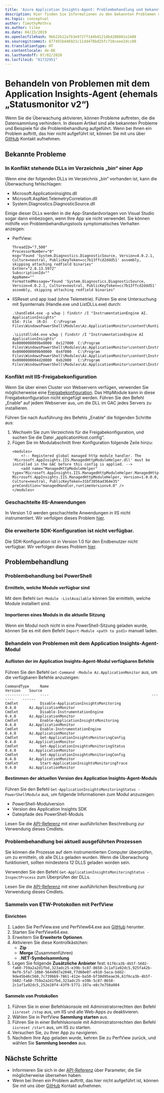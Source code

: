 ```yaml
---
title: 'Azure Application Insights-Agent: Problembehandlung und bekannte Probleme | Microsoft-Dokumentation'
description: Hier finden Sie Informationen zu den bekannten Problemen des Application Insights-Agents sowie Problembehandlungsbeispiele. Überwachen Sie die Websiteleistung ohne erneute Bereitstellung der Website. Funktioniert mit ASP.NET-Web-Apps, die lokal, auf virtuellen Computern oder in Azure gehostet werden.
ms.topic: conceptual
author: TimothyMothra
ms.author: tilee
ms.date: 04/23/2019
ms.openlocfilehash: 9bb22b12a7b3e972ff144bd121db4288801e2488
ms.sourcegitcommit: 877491bd46921c11dd478bd25fc718ceee2dcc08
ms.translationtype: HT
ms.contentlocale: de-DE
ms.lasthandoff: 07/02/2020
ms.locfileid: "81732951"
---
```

# <a name="troubleshooting-application-insights-agent-formerly-named-status-monitor-v2"></a>Behandeln von Problemen mit dem Application Insights-Agent (ehemals „Statusmonitor v2“)

Wenn Sie die Überwachung aktivieren, können Probleme auftreten, die die Datensammlung verhindern.
In diesem Artikel sind alle bekannten Probleme und Beispiele für die Problembehandlung aufgeführt.
Wenn bei Ihnen ein Problem auftritt, das hier nicht aufgeführt ist, können Sie mit uns über [GitHub](https://github.com/Microsoft/ApplicationInsights-Home/issues) Kontakt aufnehmen.

## <a name="known-issues"></a>Bekannte Probleme

### <a name="conflicting-dlls-in-an-apps-bin-directory"></a>In Konflikt stehende DLLs im Verzeichnis „bin“ einer App

Wenn eine der folgenden DLLs im Verzeichnis „bin“ vorhanden ist, kann die Überwachung fehlschlagen:

- Microsoft.ApplicationInsights.dll
- Microsoft.AspNet.TelemetryCorrelation.dll
- System.Diagnostics.DiagnosticSource.dll

Einige dieser DLLs werden in die App-Standardvorlagen von Visual Studio sogar dann einbezogen, wenn Ihre App sie nicht verwendet.
Sie können mithilfe von Problembehandlungstools symptomatisches Verhalten anzeigen:

- PerfView:
    ```
    ThreadID="7,500" 
    ProcessorNumber="0" 
    msg="Found 'System.Diagnostics.DiagnosticSource, Version=4.0.2.1, Culture=neutral, PublicKeyToken=cc7b13ffcd2ddd51' assembly, skipping attaching redfield binaries" 
    ExtVer="2.8.13.5972" 
    SubscriptionId="" 
    AppName="" 
    FormattedMessage="Found 'System.Diagnostics.DiagnosticSource, Version=4.0.2.1, Culture=neutral, PublicKeyToken=cc7b13ffcd2ddd51' assembly, skipping attaching redfield binaries" 
    ```

- IISReset und app load (ohne Telemetrie). Führen Sie eine Untersuchung mit Sysinternals (Handle.exe und ListDLLs.exe) durch:
    ```
    .\handle64.exe -p w3wp | findstr /I "InstrumentationEngine AI. ApplicationInsights"
    E54: File  (R-D)   C:\Program Files\WindowsPowerShell\Modules\Az.ApplicationMonitor\content\Runtime\Microsoft.ApplicationInsights.RedfieldIISModule.dll

    .\Listdlls64.exe w3wp | findstr /I "InstrumentationEngine AI ApplicationInsights"
    0x0000000009be0000  0x127000  C:\Program Files\WindowsPowerShell\Modules\Az.ApplicationMonitor\content\Instrumentation64\MicrosoftInstrumentationEngine_x64.dll
    0x0000000009b90000  0x4f000   C:\Program Files\WindowsPowerShell\Modules\Az.ApplicationMonitor\content\Instrumentation64\Microsoft.ApplicationInsights.ExtensionsHost_x64.dll
    0x0000000004d20000  0xb2000   C:\Program Files\WindowsPowerShell\Modules\Az.ApplicationMonitor\content\Instrumentation64\Microsoft.ApplicationInsights.Extensions.Base_x64.dll
    ```

### <a name="conflict-with-iis-shared-configuration"></a>Konflikt mit IIS-Freigabekonfiguration

Wenn Sie über einen Cluster von Webservern verfügen, verwenden Sie möglicherweise eine [Freigabekonfiguration](https://docs.microsoft.com/iis/web-hosting/configuring-servers-in-the-windows-web-platform/shared-configuration_211).
Das HttpModule kann in diese Freigabekonfiguration nicht eingefügt werden.
Führen Sie den Befehl „Enable“ auf jedem Webserver aus, um die DLL im GAC jedes Servers zu installieren.

Führen Sie nach Ausführung des Befehls „Enable“ die folgenden Schritte aus:
1. Wechseln Sie zum Verzeichnis für die Freigabekonfiguration, und suchen Sie die Datei „applicationHost.config“.
2. Fügen Sie im Modulabschnitt Ihrer Konfiguration folgende Zeile hinzu:
    ```
    <modules>
        <!-- Registered global managed http module handler. The 'Microsoft.AppInsights.IIS.ManagedHttpModuleHelper.dll' must be installed in the GAC before this config is applied. -->
        <add name="ManagedHttpModuleHelper" type="Microsoft.AppInsights.IIS.ManagedHttpModuleHelper.ManagedHttpModuleHelper, Microsoft.AppInsights.IIS.ManagedHttpModuleHelper, Version=1.0.0.0, Culture=neutral, PublicKeyToken=31bf3856ad364e35" preCondition="managedHandler,runtimeVersionv4.0" />
    </modules>
    ```

### <a name="iis-nested-applications"></a>Geschachtelte IIS-Anwendungen

In Version 1.0 werden geschachtelte Anwendungen in IIS nicht instrumentiert.
Wir verfolgen dieses Problem [hier](https://github.com/microsoft/ApplicationInsights-Home/issues/369).

### <a name="advanced-sdk-configuration-isnt-available"></a>Die erweiterte SDK-Konfiguration ist nicht verfügbar.

Die SDK-Konfiguration ist in Version 1.0 für den Endbenutzer nicht verfügbar.
Wir verfolgen dieses Problem [hier](https://github.com/microsoft/ApplicationInsights-Home/issues/375).

    
    
## <a name="troubleshooting"></a>Problembehandlung
    
### <a name="troubleshooting-powershell"></a>Problembehandlung bei PowerShell

#### <a name="determine-which-modules-are-available"></a>Ermitteln, welche Module verfügbar sind
Mit dem Befehl `Get-Module -ListAvailable` können Sie ermitteln, welche Module installiert sind.

#### <a name="import-a-module-into-the-current-session"></a>Importieren eines Moduls in die aktuelle Sitzung
Wenn ein Modul noch nicht in eine PowerShell-Sitzung geladen wurde, können Sie es mit dem Befehl `Import-Module <path to psd1>` manuell laden.


### <a name="troubleshooting-the-application-insights-agent-module"></a>Behandeln von Problemen mit dem Application Insights-Agent-Modul

#### <a name="list-the-commands-available-in-the-application-insights-agent-module"></a>Auflisten der im Application Insights-Agent-Modul verfügbaren Befehle
Führen Sie den Befehl `Get-Command -Module Az.ApplicationMonitor` aus, um die verfügbaren Befehle anzuzeigen:

```
CommandType     Name                                               Version    Source
-----------     ----                                               -------    ------
Cmdlet          Disable-ApplicationInsightsMonitoring              0.4.0      Az.ApplicationMonitor
Cmdlet          Disable-InstrumentationEngine                      0.4.0      Az.ApplicationMonitor
Cmdlet          Enable-ApplicationInsightsMonitoring               0.4.0      Az.ApplicationMonitor
Cmdlet          Enable-InstrumentationEngine                       0.4.0      Az.ApplicationMonitor
Cmdlet          Get-ApplicationInsightsMonitoringConfig            0.4.0      Az.ApplicationMonitor
Cmdlet          Get-ApplicationInsightsMonitoringStatus            0.4.0      Az.ApplicationMonitor
Cmdlet          Set-ApplicationInsightsMonitoringConfig            0.4.0      Az.ApplicationMonitor
Cmdlet          Start-ApplicationInsightsMonitoringTrace           0.4.0      Az.ApplicationMonitor
```

#### <a name="determine-the-current-version-of-the-application-insights-agent-module"></a>Bestimmen der aktuellen Version des Application Insights-Agent-Moduls
Führen Sie den Befehl `Get-ApplicationInsightsMonitoringStatus -PowerShellModule` aus, um folgende Informationen zum Modul anzuzeigen:
   - PowerShell-Modulversion
   - Version des Application Insights SDK
   - Dateipfade des PowerShell-Moduls
    
Lesen Sie die [API-Referenz](status-monitor-v2-api-reference.md) mit einer ausführlichen Beschreibung zur Verwendung dieses Cmdlets.


### <a name="troubleshooting-running-processes"></a>Problembehandlung bei aktuell ausgeführten Prozessen

Sie können die Prozesse auf dem instrumentierten Computer überprüfen, um zu ermitteln, ob alle DLLs geladen wurden.
Wenn die Überwachung funktioniert, sollten mindestens 12 DLLS geladen worden sein.

Verwenden Sie den Befehl `Get-ApplicationInsightsMonitoringStatus -InspectProcess` zum Überprüfen der DLLs.

Lesen Sie die [API-Referenz](status-monitor-v2-api-reference.md) mit einer ausführlichen Beschreibung zur Verwendung dieses Cmdlets.


### <a name="collect-etw-logs-by-using-perfview"></a>Sammeln von ETW-Protokollen mit PerfView

#### <a name="setup"></a>Einrichten

1. Laden Sie PerfView.exe und PerfView64.exe aus [GitHub](https://github.com/Microsoft/perfview/releases) herunter.
2. Starten Sie PerfView64.exe.
3. Erweitern Sie **Erweiterte Optionen**.
4. Aktivieren Sie diese Kontrollkästchen:
    - **Zip**
    - **Merge** (Zusammenführen)
    - **.NET-Symbolsammlung**
5. Legen Sie folgende **Zusätzliche Anbieter** fest: `61f6ca3b-4b5f-5602-fa60-759a2a2d1fbd,323adc25-e39b-5c87-8658-2c1af1a92dc5,925fa42b-9ef6-5fa7-10b8-56449d7a2040,f7d60e07-e910-5aca-bdd2-9de45b46c560,7c739bb9-7861-412e-ba50-bf30d95eae36,61f6ca3b-4b5f-5602-fa60-759a2a2d1fbd,323adc25-e39b-5c87-8658-2c1af1a92dc5,252e28f4-43f9-5771-197a-e8c7e750a984`


#### <a name="collecting-logs"></a>Sammeln von Protokollen

1. Führen Sie in einer Befehlskonsole mit Administratorrechten den Befehl `iisreset /stop` aus, um IIS und alle Web-Apps zu deaktivieren.
2. Wählen Sie in PerfView **Sammlung starten** aus.
3. Führen Sie in einer Befehlskonsole mit Administratorrechten den Befehl `iisreset /start` aus, um IIS zu starten.
4. Versuchen Sie, zu Ihrer App zu navigieren.
5. Nachdem Ihre App geladen wurde, kehren Sie zu PerfView zurück, und wählen Sie **Sammlung beenden** aus.



## <a name="next-steps"></a>Nächste Schritte

- Informieren Sie sich in der [API-Referenz](status-monitor-v2-overview.md#powershell-api-reference) über Parameter, die Sie möglicherweise übersehen haben.
- Wenn bei Ihnen ein Problem auftritt, das hier nicht aufgeführt ist, können Sie mit uns über [GitHub](https://github.com/Microsoft/ApplicationInsights-Home/issues) Kontakt aufnehmen.
